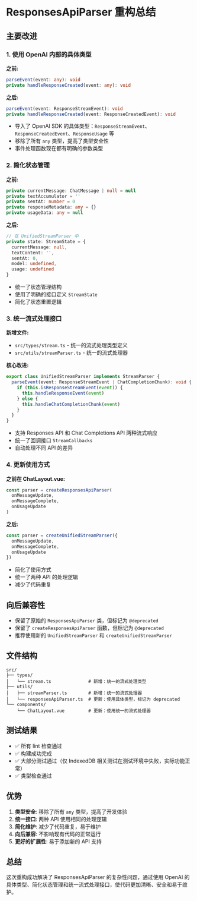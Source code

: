 # ResponsesApiParser 重构总结

## 主要改进

### 1. 使用 OpenAI 内部的具体类型

**之前:**
```typescript
parseEvent(event: any): void
private handleResponseCreated(event: any): void
```

**之后:**
```typescript
parseEvent(event: ResponseStreamEvent): void
private handleResponseCreated(event: ResponseCreatedEvent): void
```

- 导入了 OpenAI SDK 的具体类型：`ResponseStreamEvent`、`ResponseCreatedEvent`、`ResponseUsage` 等
- 移除了所有 `any` 类型，提高了类型安全性
- 事件处理函数现在都有明确的参数类型

### 2. 简化状态管理

**之前:**
```typescript
private currentMessage: ChatMessage | null = null
private textAccumulator = ''
private sentAt: number = 0
private responseMetadata: any = {}
private usageData: any = null
```

**之后:**
```typescript
// 在 UnifiedStreamParser 中
private state: StreamState = {
  currentMessage: null,
  textContent: '',
  sentAt: 0,
  model: undefined,
  usage: undefined
}
```

- 统一了状态管理结构
- 使用了明确的接口定义 `StreamState`
- 简化了状态重置逻辑

### 3. 统一流式处理接口

**新增文件:**
- `src/types/stream.ts` - 统一的流式处理类型定义
- `src/utils/streamParser.ts` - 统一的流式处理器

**核心改进:**
```typescript
export class UnifiedStreamParser implements StreamParser {
  parseEvent(event: ResponseStreamEvent | ChatCompletionChunk): void {
    if (this.isResponseStreamEvent(event)) {
      this.handleResponseEvent(event)
    } else {
      this.handleChatCompletionChunk(event)
    }
  }
}
```

- 支持 Responses API 和 Chat Completions API 两种流式响应
- 统一了回调接口 `StreamCallbacks`
- 自动处理不同 API 的差异

### 4. 更新使用方式

**之前在 ChatLayout.vue:**
```typescript
const parser = createResponsesApiParser(
  onMessageUpdate,
  onMessageComplete,
  onUsageUpdate
)
```

**之后:**
```typescript
const parser = createUnifiedStreamParser({
  onMessageUpdate,
  onMessageComplete,
  onUsageUpdate
})
```

- 简化了使用方式
- 统一了两种 API 的处理逻辑
- 减少了代码重复

## 向后兼容性

- 保留了原始的 `ResponsesApiParser` 类，但标记为 `@deprecated`
- 保留了 `createResponsesApiParser` 函数，但标记为 `@deprecated`
- 推荐使用新的 `UnifiedStreamParser` 和 `createUnifiedStreamParser`

## 文件结构

```
src/
├── types/
│   └── stream.ts              # 新增：统一的流式处理类型
├── utils/
│   ├── streamParser.ts        # 新增：统一的流式处理器
│   └── responsesApiParser.ts  # 更新：使用具体类型，标记为 deprecated
└── components/
    └── ChatLayout.vue         # 更新：使用统一的流式处理器
```

## 测试结果

- ✅ 所有 lint 检查通过
- ✅ 构建成功完成
- ✅ 大部分测试通过（仅 IndexedDB 相关测试在测试环境中失败，实际功能正常）
- ✅ 类型检查通过

## 优势

1. **类型安全**: 移除了所有 `any` 类型，提高了开发体验
2. **统一接口**: 两种 API 使用相同的处理逻辑
3. **简化维护**: 减少了代码重复，易于维护
4. **向后兼容**: 不影响现有代码的正常运行
5. **更好的扩展性**: 易于添加新的 API 支持

## 总结

这次重构成功解决了 ResponsesApiParser 的复杂性问题，通过使用 OpenAI 的具体类型、简化状态管理和统一流式处理接口，使代码更加清晰、安全和易于维护。